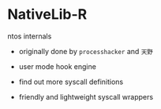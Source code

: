 # NativeLib-R
ntos internals

* originally done by `processhacker` and `天野`

* user mode hook engine
* find out more syscall definitions
* friendly and lightweight syscall wrappers

